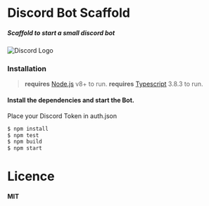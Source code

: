 # Discord Bot Scaffold

##### **Scaffold to start a small discord bot**

![Discord Logo](https://cdn-images-1.medium.com/max/230/1*OoXboCzk0gYvTNwNnV4S9A@2x.png)

### Installation

> __requires__ [Node.js](https://nodejs.org/) v8+ to run.
> __requires__ [Typescript](https://www.typescriptlang.org) 3.8.3 to run.


#### Install the dependencies and start the Bot.

 Place your Discord Token in auth.json

```sh
$ npm install
$ npm test
$ npm build
$ npm start
```

# Licence

#### **MIT**